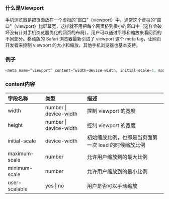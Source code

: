 ### 什么是Viewport
手机浏览器是把页面放在一个虚拟的“窗口”（viewport）中，通常这个虚拟的“窗口”（viewport）比屏幕宽，这样就不用把每个网页挤到很小的窗口中（这样会破坏没有针对手机浏览器优化的网页的布局），用户可以通过平移和缩放来看网页的不同部分。移动版的 Safari 浏览器最新引进了 viewport 这个 meta tag，让网页开发者来控制 viewport 的大小和缩放，其他手机浏览器也基本支持。

### 例子
```javascript
<meta name=”viewport” content=”width=device-width, initial-scale=1, maximum-scale=1″>
```
### content内容
| 字段名称   | 类型      |描述      |
| :----- | :------ | :------ |
| width | number \| device-width| 控制 viewport 的宽度|
| height | number \| device-width| 控制 viewport 的宽度|
| initial-scale | device-width| 初始缩放比例，也即是当页面第一次 load 的时候缩放比例|
| maximum-scale | number | 允许用户缩放到的最大比例|
| minimum-scale | number | 允许用户缩放到的最小比例|
| user-scalable | yes \| no | 用户是否可以手动缩放|
